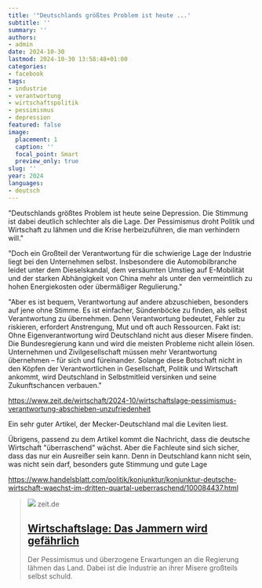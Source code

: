 ```yaml
---
title: '"Deutschlands größtes Problem ist heute ...'
subtitle: ''
summary: ''
authors:
- admin
date: 2024-10-30
lastmod: 2024-10-30 13:58:48+01:00
categories:
- facebook
tags:
- industrie
- verantwortung
- wirtschaftspolitik
- pessimismus
- depression
featured: false
image:
  placement: 1
  caption: ''
  focal_point: Smart
  preview_only: true
slug: ''
year: 2024
languages:
- deutsch
---
```


"Deutschlands größtes Problem ist heute seine Depression. Die Stimmung ist dabei deutlich schlechter als die Lage. Der Pessimismus droht Politik und Wirtschaft zu lähmen und die Krise herbeizuführen, die man verhindern will."

"Doch ein Großteil der Verantwortung für die schwierige Lage der Industrie liegt bei den Unternehmen selbst. Insbesondere die Automobilbranche leidet unter dem Dieselskandal, dem versäumten Umstieg auf E-Mobilität und der starken Abhängigkeit von China mehr als unter den vermeintlich zu hohen Energiekosten oder übermäßiger Regulierung."

"Aber es ist bequem, Verantwortung auf andere abzuschieben, besonders auf jene ohne Stimme. Es ist einfacher, Sündenböcke zu finden, als selbst Verantwortung zu übernehmen. Denn Verantwortung bedeutet, Fehler zu riskieren, erfordert Anstrengung, Mut und oft auch Ressourcen. Fakt ist: Ohne Eigenverantwortung wird Deutschland nicht aus dieser Misere finden. Die Bundesregierung kann und wird die meisten Probleme nicht allein lösen. Unternehmen und Zivilgesellschaft müssen mehr Verantwortung übernehmen – für sich und füreinander. Solange diese Botschaft nicht in den Köpfen der Verantwortlichen in Gesellschaft, Politik und Wirtschaft ankommt, wird Deutschland in Selbstmitleid versinken und seine Zukunftschancen verbauen."

https://www.zeit.de/wirtschaft/2024-10/wirtschaftslage-pessimismus-verantwortung-abschieben-unzufriedenheit

Ein sehr guter Artikel, der Mecker-Deutschland mal die Leviten liest. 

Übrigens, passend zu dem Artikel kommt die Nachricht, dass die deutsche Wirtschaft "überraschend" wächst. Aber die Fachleute sind sich sicher, dass das nur ein Ausreißer sein kann. Denn in Deutschland kann nicht sein, was nicht sein darf, besonders gute Stimmung und gute Lage

https://www.handelsblatt.com/politik/konjunktur/konjunktur-deutsche-wirtschaft-waechst-im-dritten-quartal-ueberraschend/100084437.html
> [![](https://img.zeit.de/wirtschaft/2024-10/wirtschaftslage-pessimismus-verantwortung-abschieben-unzufriedenheit-bild/wide__1300x731)](https://www.zeit.de/wirtschaft/2024-10/wirtschaftslage-pessimismus-verantwortung-abschieben-unzufriedenheit)
> zeit.de
> ## [Wirtschaftslage: Das Jammern wird gefährlich](https://www.zeit.de/wirtschaft/2024-10/wirtschaftslage-pessimismus-verantwortung-abschieben-unzufriedenheit)
>
>Der Pessimismus und überzogene Erwartungen an die Regierung lähmen das Land. Dabei ist die Industrie an ihrer Misere großteils selbst schuld.